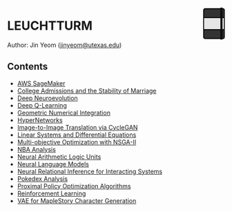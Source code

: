 <img src="LEUCHTTURM.svg" align=right width=10%></img>
# LEUCHTTURM
Author: Jin Yeom (jinyeom@utexas.edu)

## Contents
- [AWS SageMaker](https://nbviewer.jupyter.org/github/jinyeom/LEUCHTTURM/blob/master/AWS%20SageMaker/AWS%20SageMaker.ipynb)
- [College Admissions and the Stability of Marriage](https://nbviewer.jupyter.org/github/jinyeom/LEUCHTTURM/blob/master/College%20Admissions%20and%20the%20Stability%20of%20Marriage/College%20Admissions%20and%20the%20Stability%20of%20Marriage.ipynb)
- [Deep Neuroevolution](https://nbviewer.jupyter.org/github/jinyeom/LEUCHTTURM/blob/master/Deep%20Neuroevolution/Deep%20Neuroevolution.ipynb)
- [Deep Q-Learning](https://nbviewer.jupyter.org/github/jinyeom/LEUCHTTURM/blob/master/Deep%20Q-Learning/Deep%20Q-Learning.ipynb)
- [Geometric Numerical Integration](https://nbviewer.jupyter.org/github/jinyeom/LEUCHTTURM/blob/master/Geometric%20Numerical%20Integration/Geometric%20Numerical%20Integration.ipynb)
- [HyperNetworks](https://nbviewer.jupyter.org/github/jinyeom/LEUCHTTURM/blob/master/HyperNetworks/HyperNetworks.ipynb)
- [Image-to-Image Translation via CycleGAN](https://nbviewer.jupyter.org/github/jinyeom/LEUCHTTURM/blob/master/Image-to-Image%20Translation%20via%20CycleGAN/Image-to-Image%20Translation%20via%20CycleGAN.ipynb)
- [Linear Systems and Differential Equations](https://nbviewer.jupyter.org/github/jinyeom/LEUCHTTURM/blob/master/Linear%20Systems%20and%20Differential%20Equations/Linear%20Systems%20and%20Differential%20Equations.ipynb)
- [Multi-objective Optimization with NSGA-II](https://nbviewer.jupyter.org/github/jinyeom/LEUCHTTURM/blob/master/Multi-objective%20Optimization%20with%20NSGA-II/Multi-objective%20Optimization%20with%20NSGA-II.ipynb)
- [NBA Analysis](https://nbviewer.jupyter.org/github/jinyeom/LEUCHTTURM/blob/master/NBA%20Analysis/NBA%20Analysis.ipynb)
- [Neural Arithmetic Logic Units](https://nbviewer.jupyter.org/github/jinyeom/LEUCHTTURM/blob/master/Neural%20Arithmetic%20Logic%20Units/Neural%20Arithmetic%20Logic%20Units.ipynb)
- [Neural Language Models](https://nbviewer.jupyter.org/github/jinyeom/LEUCHTTURM/blob/master/Neural%20Language%20Models/Neural%20Language%20Models.ipynb)
- [Neural Relational Inference for Interacting Systems](https://nbviewer.jupyter.org/github/jinyeom/LEUCHTTURM/blob/master/Neural%20Relational%20Inference%20for%20Interacting%20Systems/Neural%20Relational%20Inference%20for%20Interacting%20Systems.ipynb)
- [Pokedex Analysis](https://nbviewer.jupyter.org/github/jinyeom/LEUCHTTURM/blob/master/Pokedex%20Analysis/Pokedex%20Analysis.ipynb)
- [Proximal Policy Optimization Algorithms](https://nbviewer.jupyter.org/github/jinyeom/LEUCHTTURM/blob/master/Proximal%20Policy%20Optimization%20Algorithms/Proximal%20Policy%20Optimization%20Algorithms.ipynb)
- [Reinforcement Learning](https://nbviewer.jupyter.org/github/jinyeom/LEUCHTTURM/blob/master/Reinforcement%20Learning/Reinforcement%20Learning.ipynb)
- [VAE for MapleStory Character Generation](https://nbviewer.jupyter.org/github/jinyeom/LEUCHTTURM/blob/master/VAE%20for%20MapleStory%20Character%20Generation/VAE%20for%20MapleStory%20Character%20Generation.ipynb)